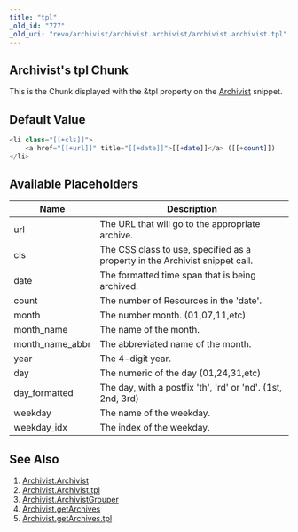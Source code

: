 ```yaml
---
title: "tpl"
_old_id: "777"
_old_uri: "revo/archivist/archivist.archivist/archivist.archivist.tpl"
---
```


## Archivist's tpl Chunk

This is the Chunk displayed with the &tpl property on the [Archivist](extras/archivist/archivist.archivist "Archivist.Archivist") snippet.

## Default Value

``` php 
<li class="[[+cls]]">
    <a href="[[+url]]" title="[[+date]]">[[+date]]</a> ([[+count]])
</li>
```

## Available Placeholders

| Name              | Description                                                                  |
| ----------------- | ---------------------------------------------------------------------------- |
| url               | The URL that will go to the appropriate archive.                             |
| cls               | The CSS class to use, specified as a property in the Archivist snippet call. |
| date              | The formatted time span that is being archived.                              |
| count             | The number of Resources in the 'date'.                                       |
| month             | The number month. (01,07,11,etc)                                             |
| month\_name       | The name of the month.                                                       |
| month\_name\_abbr | The abbreviated name of the month.                                           |
| year              | The 4-digit year.                                                            |
| day               | The numeric of the day (01,24,31,etc)                                        |
| day\_formatted    | The day, with a postfix 'th', 'rd' or 'nd'. (1st, 2nd, 3rd)                  |
| weekday           | The name of the weekday.                                                     |
| weekday\_idx      | The index of the weekday.                                                    |

## See Also

1. [Archivist.Archivist](extras/archivist/archivist.archivist)
  1. [Archivist.Archivist.tpl](extras/archivist/archivist.archivist/archivist.archivist.tpl)
2. [Archivist.ArchivistGrouper](extras/archivist/archivist.archivistgrouper)
3. [Archivist.getArchives](extras/archivist/archivist.getarchives)
  1. [Archivist.getArchives.tpl](extras/archivist/archivist.getarchives/archivist.getarchives.tpl)